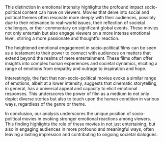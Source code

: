 This distinction in emotional intensity highlights the profound impact socio-political content can have on viewers. Movies that delve into social and political themes often resonate more deeply with their audiences, possibly due to their relevance to real-world issues, their reflection of societal challenges, or their commentary on significant global events. These movies not only entertain but also engage viewers on a more intense emotional level, stirring a more passionate and thoughtful reaction.

The heightened emotional engagement in socio-political films can be seen as a testament to their power to connect with audiences on matters that extend beyond the realms of mere entertainment. These films often offer insights into complex human experiences and societal dynamics, eliciting a range of emotions from empathy and outrage to inspiration and hope.

Interestingly, the fact that non-socio-political movies evoke a similar range of emotions, albeit at a lower intensity, suggests that cinematic storytelling, in general, has a universal appeal and capacity to elicit emotional responses. This underscores the power of film as a medium to not only depict diverse stories but also to touch upon the human condition in various ways, regardless of the genre or theme.

In conclusion, our analysis underscores the unique position of socio-political movies in evoking stronger emotional reactions among viewers. This finding highlights the role of these movies in not just entertaining, but also in engaging audiences in more profound and meaningful ways, often leaving a lasting impression and contributing to ongoing societal dialogues.